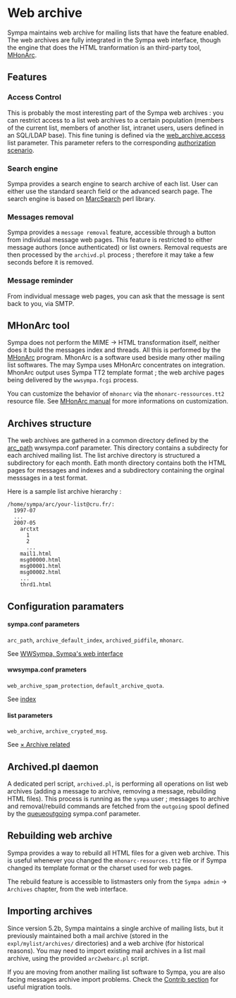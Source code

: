 Web archive
===========

Sympa maintains web archive for mailing lists that have the feature enabled. The web archives are fully integrated in the Sympa web interface, though the engine that does the HTML tranformation is an third-party tool, [MHonArc](http://www.mhonarc.org "http://www.mhonarc.org").

Features
--------

### Access Control

This is probably the most interesting part of the Sympa web archives : you can restrict access to a list web archives to a certain population (members of the current list, members of another list, intranet users, users defined in an SQL/LDAP base). This fine tuning is defined via the [web\_archive.access](/manual/parameters-archives#web_archive "manual:parameters-archives") list parameter. This parameter refers to the corresponding [authorization scenario](/manual/authorization-scenarios#authorization_scenarios "manual:authorization-scenarios").

### Search engine

Sympa provides a search engine to search archive of each list. User can either use the standard search field or the advanced search page. The search engine is based on [MarcSearch](http://www.mhonarc.org/contrib/marc-search/ "http://www.mhonarc.org/contrib/marc-search/") perl library.

### Messages removal

Sympa provides a `message removal` feature, accessible through a button from individual message web pages. This feature is restricted to either message authors (once authenticated) or list owners. Removal requests are then processed by the `archivd.pl` process ; therefore it may take a few seconds before it is removed.

### Message reminder

From individual message web pages, you can ask that the message is sent back to you, via SMTP.

MHonArc tool
------------

Sympa does not perform the MIME → HTML transformation itself, neither does it build the messages index and threads. All this is performed by the [MHonArc](http://www.mhonarc.org "http://www.mhonarc.org") program. MhonArc is a software used beside many other mailing list softwares. The may Sympa uses MHonArc concentrates on integration. MhonArc output uses Sympa TT2 template format ; the web archive pages being delivered by the `wwsympa.fcgi` process.

You can customize the behavior of `mhonarc` via the `mhonarc-ressources.tt2` resource file. See [MHonArc manual](http://www.mhonarc.org/MHonArc/doc/mhonarc.html "http://www.mhonarc.org/MHonArc/doc/mhonarc.html") for more informations on customization.

Archives structure
------------------

The web archives are gathered in a common directory defined by the [arc\_path](/manual/web-interface#arc_path "manual:web-interface") wwsympa.conf parameter. This directory contains a subdirecty for each archived mailing list. The list archive directory is structured a subdirectory for each month. Eath month directory contains both the HTML pages for messages and indexes and a subdirectory containing the orginal messsages in a test format.

Here is a sample list archive hierarchy :

``` {.code}
/home/sympa/arc/your-list@cru.fr/:
  1997-07
  ...
  2007-05
    arctxt
      1
      2
      ...
    mail1.html
    msg00000.html
    msg00001.html
    msg00002.html
    ...
    thrd1.html
```

Configuration paramaters
------------------------

#### sympa.conf parameters

`arc_path`, `archive_default_index`, `archived_pidfile`, `mhonarc`.

See [WWSympa, Sympa's web interface](/manual/web-interface "manual:web-interface")

#### wwsympa.conf prameters

`web_archive_spam_protection`, `default_archive_quota`.

See [index](/conf-parameters/index "conf-parameters:index")

#### list parameters

`web_archive`, `archive_crypted_msg`.

See [× Archive related](/manual/parameters-archives "manual:parameters-archives")

Archived.pl daemon
------------------

A dedicated perl script, `archived.pl`, is performing all operations on list web archives (adding a message to archive, removing a message, rebuilding HTML files). This process is running as the `sympa` user ; messages to archive and removal/rebuild commands are fetched from the `outgoing` spool defined by the [queueoutgoing](/conf-parameters/part2#queueoutgoing "conf-parameters:part2") sympa.conf parameter.

Rebuilding web archive
----------------------

Sympa provides a way to rebuild all HTML files for a given web archive. This is useful whenever you changed the `mhonarc-resources.tt2` file or if Sympa changed its template format or the charset used for web pages.

The rebuild feature is accessible to listmasters only from the `Sympa admin` → `Archives` chapter, from the web interface.

Importing archives
------------------

Since version 5.2b, Sympa maintains a single archive of mailing lists, but it previously maintained both a mail archive (stored in the `expl/mylist/archives/` directories) and a web archive (for historical reasons). You may need to import existing mail archives in a list mail archive, using the provided `arc2webarc.pl` script.

If you are moving from another mailing list software to Sympa, you are also facing messages archive import problems. Check the [Contrib section](http://www.sympa.org/wiki/contribs/index "http://www.sympa.org/wiki/contribs/index") for useful migration tools.
